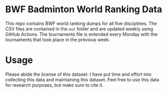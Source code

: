 # BWF Badminton World Ranking Data
This repo contains BWF world ranking dumps for all five disciplines. The CSV files are contained in the ```out``` folder and are updated weekly using GitHub Actions.
The tournaments file is extended every Monday with the tournaments that took place in the previous week.

# Usage
Please abide the license of this dataset. I have put time and effort into collecting this data and maintaining this dataset. Feel free to use this data for research purposes, but make sure to cite it.
